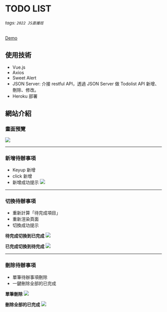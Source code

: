 # TODO LIST
###### tags: `2022 JS直播班`
[Demo](https://todolist-jsjs.herokuapp.com/)

## 使用技術
- Vue.js
- Axios
- Sweet Alert
- JSON Server: 介接 restful API，透過 JSON Server 做 Todolist API 新增、刪除、修改。
- Heroku 部署

## 網站介紹

### 畫面預覽
![](https://i.imgur.com/lua412B.png)


---

### 新增待辦事項
- Keyup 新增
- click 新增
- 新增成功提示
![](https://i.imgur.com/qzrnplj.png)

---

### 切換待辦事項
- 重新計算「待完成項目」
- 重新渲染頁面
- 切換成功提示

**待完成切換到已完成**
![](https://i.imgur.com/OuaHwh9.png)

**已完成切換到待完成**
![](https://i.imgur.com/jexVZfy.png)

---

### 刪除待辦事項
- 單筆待辦事項刪除
- 一鍵刪除全部的已完成

**單筆刪除**
![](https://i.imgur.com/CEj3MJO.png)

**刪除全部的已完成**
![](https://i.imgur.com/TcKApjx.png)
